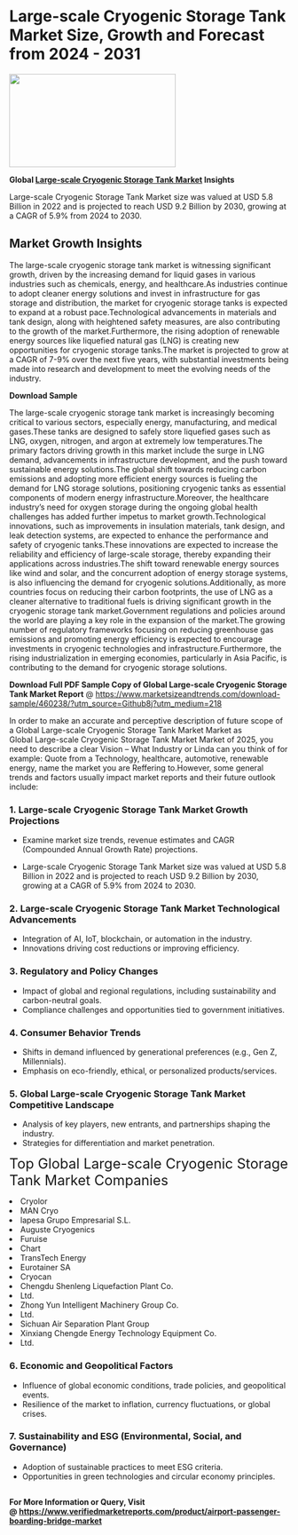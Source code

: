 <H1>Large-scale Cryogenic Storage Tank Market Size, Growth and Forecast from 2024 - 2031</H1><img class="aligncenter size-medium wp-image-584254" src="https://thirdeyenews.in/wp-content/uploads/2024/09/Global-Market-Research-300x168.jpeg" alt="" width="300" height="168" /><p><strong>Global&nbsp;<a href="https://www.marketsizeandtrends.com/download-sample/460238/?utm_source=Github8j?utm_medium=218">Large-scale Cryogenic Storage Tank Market</a> Insights</strong></p><p>Large-scale Cryogenic Storage Tank Market size was valued at USD 5.8 Billion in 2022 and is projected to reach USD 9.2 Billion by 2030, growing at a CAGR of 5.9% from 2024 to 2030.</p><p><h2>Market Growth Insights</h2> <p>The large-scale cryogenic storage tank market is witnessing significant growth, driven by the increasing demand for liquid gases in various industries such as chemicals, energy, and healthcare.As industries continue to adopt cleaner energy solutions and invest in infrastructure for gas storage and distribution, the market for cryogenic storage tanks is expected to expand at a robust pace.Technological advancements in materials and tank design, along with heightened safety measures, are also contributing to the growth of the market.Furthermore, the rising adoption of renewable energy sources like liquefied natural gas (LNG) is creating new opportunities for cryogenic storage tanks.The market is projected to grow at a CAGR of 7-9% over the next five years, with substantial investments being made into research and development to meet the evolving needs of the industry.</p> <p><strong>Download Sample</strong></p> <p>The large-scale cryogenic storage tank market is increasingly becoming critical to various sectors, especially energy, manufacturing, and medical gases.These tanks are designed to safely store liquefied gases such as LNG, oxygen, nitrogen, and argon at extremely low temperatures.The primary factors driving growth in this market include the surge in LNG demand, advancements in infrastructure development, and the push toward sustainable energy solutions.The global shift towards reducing carbon emissions and adopting more efficient energy sources is fueling the demand for LNG storage solutions, positioning cryogenic tanks as essential components of modern energy infrastructure.Moreover, the healthcare industry’s need for oxygen storage during the ongoing global health challenges has added further impetus to market growth.Technological innovations, such as improvements in insulation materials, tank design, and leak detection systems, are expected to enhance the performance and safety of cryogenic tanks.These innovations are expected to increase the reliability and efficiency of large-scale storage, thereby expanding their applications across industries.The shift toward renewable energy sources like wind and solar, and the concurrent adoption of energy storage systems, is also influencing the demand for cryogenic solutions.Additionally, as more countries focus on reducing their carbon footprints, the use of LNG as a cleaner alternative to traditional fuels is driving significant growth in the cryogenic storage tank market.Government regulations and policies around the world are playing a key role in the expansion of the market.The growing number of regulatory frameworks focusing on reducing greenhouse gas emissions and promoting energy efficiency is expected to encourage investments in cryogenic technologies and infrastructure.Furthermore, the rising industrialization in emerging economies, particularly in Asia Pacific, is contributing to the demand for cryogenic storage solutions.<p><span class=""><strong>Download Full PDF Sample Copy of Global Large-scale Cryogenic Storage Tank Market Report</strong> @ <a href="https://www.marketsizeandtrends.com/download-sample/460238/?utm_source=Github8j?utm_medium=218" target="_blank">https://www.marketsizeandtrends.com/download-sample/460238/?utm_source=Github8j?utm_medium=218</a></span></p><p>In order to make an accurate and perceptive description of future scope of a Global&nbsp;Large-scale Cryogenic Storage Tank Market Market as Global&nbsp;Large-scale Cryogenic Storage Tank Market Market of 2025, you need to describe a clear Vision &ndash; What Industry or Linda can you think of for example: Quote from a Technology, healthcare, automotive, renewable energy, name the market you are Reffering to.However, some general trends and factors usually impact market reports and their future outlook include:</p><h3>1.&nbsp;<strong>Large-scale Cryogenic Storage Tank Market Growth Projections</strong></h3><ul><li>Examine market size trends, revenue estimates and CAGR (Compounded Annual Growth Rate) projections.</li><li><p>Large-scale Cryogenic Storage Tank Market size was valued at USD 5.8 Billion in 2022 and is projected to reach USD 9.2 Billion by 2030, growing at a CAGR of 5.9% from 2024 to 2030.</p></li></ul><h3>2.&nbsp;<strong>Large-scale Cryogenic Storage Tank Market Technological Advancements</strong></h3><ul><li>Integration of AI, IoT, blockchain, or automation in the industry.</li><li>Innovations driving cost reductions or improving efficiency.</li></ul><h3>3.&nbsp;<strong>Regulatory and Policy Changes</strong></h3><ul><li>Impact of global and regional regulations, including sustainability and carbon-neutral goals.</li><li>Compliance challenges and opportunities tied to government initiatives.</li></ul><h3>4.&nbsp;<strong>Consumer Behavior Trends</strong></h3><ul><li>Shifts in demand influenced by generational preferences (e.g., Gen Z, Millennials).</li><li>Emphasis on eco-friendly, ethical, or personalized products/services.</li></ul><h3>5.&nbsp;<strong>Global Large-scale Cryogenic Storage Tank Market Competitive Landscape</strong></h3><ul><li>Analysis of key players, new entrants, and partnerships shaping the industry.</li><li>Strategies for differentiation and market penetration.</li></ul><p data-pm-slice="1 1 []"><span style="color: inherit; font-family: inherit; font-size: 25px;">Top Global Large-scale Cryogenic Storage Tank Market Companies</span></p><div class="" data-test-id=""><p><li>Cryolor</li><li> MAN Cryo</li><li> lapesa Grupo Empresarial S.L.</li><li> Auguste Cryogenics</li><li> Furuise</li><li> Chart</li><li> TransTech Energy</li><li> Eurotainer SA</li><li> Cryocan</li><li> Chengdu Shenleng Liquefaction Plant Co.</li><li>Ltd.</li><li> Zhong Yun Intelligent Machinery Group Co.</li><li> Ltd.</li><li> Sichuan Air Separation Plant Group</li><li> Xinxiang Chengde Energy Technology Equipment Co.</li><li> Ltd.</li></p></div><h3>6.&nbsp;<strong>Economic and Geopolitical Factors</strong></h3><ul><li>Influence of global economic conditions, trade policies, and geopolitical events.</li><li>Resilience of the market to inflation, currency fluctuations, or global crises.</li></ul><h3>7.&nbsp;<strong>Sustainability and ESG (Environmental, Social, and Governance)</strong></h3><ul><li>Adoption of sustainable practices to meet ESG criteria.</li><li>Opportunities in green technologies and circular economy principles.</li></ul><h2><strong style="font-size: 14px;">For More Information or Query, Visit @&nbsp;</strong><a style="background-color: #ffffff; font-size: 14px;" href="https://www.marketsizeandtrends.com/report/large-scale-cryogenic-storage-tank-market/" target="_blank">https://www.verifiedmarketreports.com/product/airport-passenger-boarding-bridge-market</a></h2>
